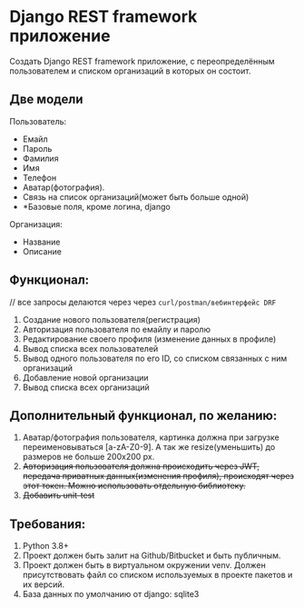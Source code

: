 # Django REST framework приложение

Создать Django REST framework приложение, с переопределённым пользователем и списком организаций в которых он состоит.

## Две модели
Пользователь:
 - Емайл
 - Пароль
 - Фамилия
 - Имя
 - Телефон
 - Аватар(фотография).
 - Связь на список организаций(может быть больше одной)
 - *Базовые поля, кроме логина, django

Организация:
 - Название
 - Описание

## Функционал:
// все запросы делаются через через 
```curl/postman/вебинтерфейс DRF```
1) Создание нового пользователя(регистрация)
2) Авторизация пользователя по емайлу и паролю
3) Редактирование своего профиля (изменение данных в профиле)
4) Вывод списка всех пользователей
5) Вывод одного пользователя по его ID, со списком связанных с ним организаций
5) Добавление новой организации
6) Вывод списка всех организаций

## Дополнительный функционал, по желанию:
1) Аватар/фотография пользователя, картинка должна при загрузке переименовываться [a-zA-Z0-9]. А так же resize(уменьшить) до размеров не больше 200х200 px.
2) <del>Авторизация пользователя должна происходить через JWT, передача приватных данных(изменения профиля), происходят через этот токен. Можно использовать отдельную библиотеку.</del>
3) <del>Добавить unit-test</del>


## Требования:
1) Python 3.8+
2) Проект должен быть залит на Github/Bitbucket и быть публичным.
3) Проект должен быть в виртуальном окружении venv. Должен присутствовать файл со списком используемых в проекте пакетов и их версий.
4) База данных по умолчанию от django: sqlite3